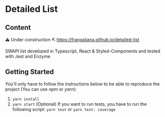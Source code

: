 # Detailed List

## Content

⚠️ Under construction ⛏️ https://frangaliana.github.io/detailed-list

SWAPI list developed in Typescript, React & Styled-Components and tested with Jest and Enzyme

## Getting Started

You'll only have to follow the instructions below to be able to reproduce the project (You can use _npm_ or _yarn_):

1. `yarn install`
2. `yarn start`
   (Optional) If you want to run tests, you have to run the following script: `yarn test` or `yarn test: coverage`
